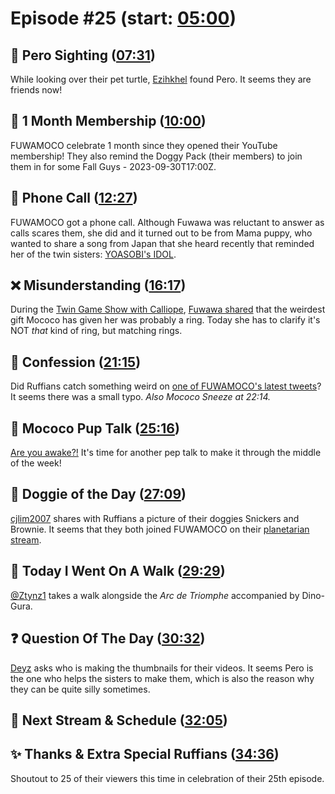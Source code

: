 # Episode #25 (start: [05:00](https://youtu.be/VzT1MBdQsWE?t=05m00s))

## 👀 Pero Sighting ([07:31](https://youtu.be/VzT1MBdQsWE?t=07m31s))

While looking over their pet turtle, [Ezihkhel](https://twitter.com/Ezihkhel/status/1706153654162686322) found Pero. It seems they are friends now!

## 🪪 1 Month Membership ([10:00](https://youtu.be/VzT1MBdQsWE?t=10m00s))

FUWAMOCO celebrate 1 month since they opened their YouTube membership! They also remind the Doggy Pack (their members) to join them in for some Fall Guys - 2023-09-30T17:00Z.

## 📲 Phone Call ([12:27](https://youtu.be/VzT1MBdQsWE?t=12m27s))

FUWAMOCO got a phone call. Although Fuwawa was reluctant to answer as calls scares them, she did and it turned out to be from Mama puppy, who wanted to share a song from Japan that she heard recently that reminded her of the twin sisters: [YOASOBI's IDOL](https://youtu.be/ZRtdQ81jPUQ).

## ❌ Misunderstanding ([16:17](https://youtu.be/VzT1MBdQsWE?t=16m17s))

During the [Twin Game Show with Calliope](https://youtu.be/VoubQMAXv-A), [Fuwawa shared](https://youtu.be/VoubQMAXv-A?t=4112) that the weirdest gift Mococo has given her was probably a ring. Today she has to clarify it's NOT *that* kind of ring, but matching rings.

## 🙊 Confession ([21:15](https://youtu.be/VzT1MBdQsWE?t=21m15s))

Did Ruffians catch something weird on [one of FUWAMOCO's latest tweets](https://twitter.com/FUWAMOCO_en/status/1706893840765034633)? It seems there was a small typo. *Also Mococo Sneeze at 22:14.*

## 📣 Mococo Pup Talk ([25:16](https://youtu.be/VzT1MBdQsWE?t=25m16s))

[Are you awake?!](https://youtu.be/VzT1MBdQsWE?t=1544) It's time for another pep talk to make it through the middle of the week!

## 🐶 Doggie of the Day ([27:09](https://youtu.be/VzT1MBdQsWE?t=27m09s))

[cjlim2007](https://twitter.com/cjlim168/status/1705024424607715619) shares with Ruffians a picture of their doggies Snickers and Brownie. It seems that they both joined FUWAMOCO on their [planetarian stream](https://youtu.be/zODW5RqQ6Z0).

## 🚶 Today I Went On A Walk ([29:29](https://youtu.be/VzT1MBdQsWE?t=29m29s))

[@Ztynz1](https://twitter.com/Ztynz1/status/1706631320854487483) takes a walk alongside the *Arc de Triomphe* accompanied by Dino-Gura.

## ❓ Question Of The Day ([30:32](https://youtu.be/VzT1MBdQsWE?t=30m32s))

[Deyz](https://twitter.com/warchris2/status/1706148829517566286) asks who is making the thumbnails for their videos. It seems Pero is the one who helps the sisters to make them, which is also the reason why they can be quite silly sometimes.

## 📅 Next Stream & Schedule ([32:05](https://youtu.be/VzT1MBdQsWE?t=32m05s))

## ✨ Thanks & Extra Special Ruffians ([34:36](https://youtu.be/VzT1MBdQsWE?t=34m36s))

Shoutout to 25 of their viewers this time in celebration of their 25th episode.
